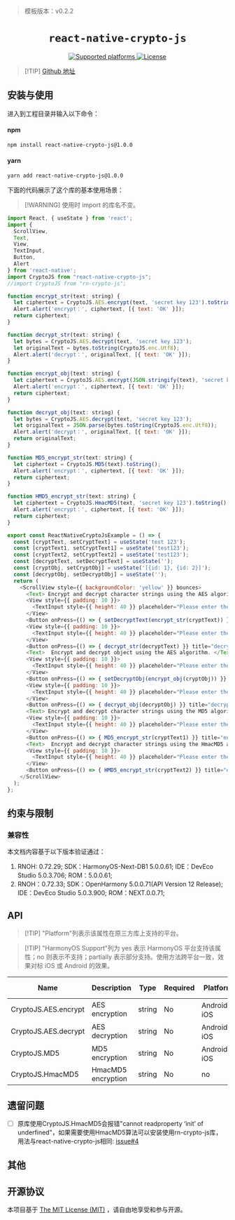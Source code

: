 > 模板版本：v0.2.2

<p align="center">
  <h1 align="center"> <code>react-native-crypto-js</code> </h1>
</p>
<p align="center">
    <a href="https://github.com/imchintan/react-native-crypto-js">
        <img src="https://img.shields.io/badge/platforms-android%20|%20ios%20|%20harmony%20-lightgrey.svg" alt="Supported platforms" />
    </a>
    <a href="https://github.com/imchintan/react-native-crypto-js/blob/master/LICENSE">
        <img src="https://img.shields.io/badge/license-MIT-green.svg" alt="License" />
    </a>
</p>

> [!TIP] [Github 地址](https://github.com/imchintan/react-native-crypto-js/releases/tag/1.0.0)

## 安装与使用

进入到工程目录并输入以下命令：

<!-- tabs:start -->

#### **npm**

```bash
npm install react-native-crypto-js@1.0.0
```

#### **yarn**

```bash
yarn add react-native-crypto-js@1.0.0
```

<!-- tabs:end -->

下面的代码展示了这个库的基本使用场景：

> [!WARNING] 使用时 import 的库名不变。

```js
import React, { useState } from 'react';
import {
  ScrollView,
  Text,
  View,
  TextInput,
  Button,
  Alert
} from 'react-native';
import CryptoJS from "react-native-crypto-js";
//import CryptoJS from "rn-crypto-js";

function encrypt_str(text: string) {
  let ciphertext = CryptoJS.AES.encrypt(text, 'secret key 123').toString();
  Alert.alert('encrypt：', ciphertext, [{ text: 'OK' }]);
  return ciphertext;
}

function decrypt_str(text: string) {
  let bytes = CryptoJS.AES.decrypt(text, 'secret key 123');
  let originalText = bytes.toString(CryptoJS.enc.Utf8);
  Alert.alert('decrypt：', originalText, [{ text: 'OK' }]);
}

function encrypt_obj(text: string) {
  let ciphertext = CryptoJS.AES.encrypt(JSON.stringify(text), 'secret key 123').toString();
  Alert.alert('encrypt：', ciphertext, [{ text: 'OK' }]);
  return ciphertext;
}

function decrypt_obj(text: string) {
  let bytes = CryptoJS.AES.decrypt(text, 'secret key 123');
  let originalText = JSON.parse(bytes.toString(CryptoJS.enc.Utf8));
  Alert.alert('decrypt：', originalText, [{ text: 'OK' }]);
  return originalText;
}

function MD5_encrypt_str(text: string) {
  let ciphertext = CryptoJS.MD5(text).toString();
  Alert.alert('encrypt：', ciphertext, [{ text: 'OK' }]);
  return ciphertext;
}

function HMD5_encrypt_str(text: string) {
  let ciphertext = CryptoJS.HmacMD5(text, 'secret key 123').toString();
  Alert.alert('encrypt：', ciphertext, [{ text: 'OK' }]);
  return ciphertext;
}

export const ReactNativeCryptoJsExample = () => {
  const [cryptText, setCryptText] = useState('test 123');
  const [cryptText1, setCryptText1] = useState('test123');
  const [cryptText2, setCryptText2] = useState('test123');
  const [decryptText, setDecryptText] = useState('');
  const [cryptObj, setCryptObj] = useState('[{id: 1}, {id: 2}]');
  const [decryptObj, setDecryptObj] = useState('');
  return (
    <ScrollView style={{ backgroundColor: 'yellow' }} bounces>
      <Text> Encrypt and decrypt character strings using the AES algorithm. </Text>
      <View style={{ padding: 10 }}>
        <TextInput style={{ height: 40 }} placeholder="Please enter the content." onChangeText={(cryptText: React.SetStateAction<string>) => setCryptText(cryptText)} defaultValue={cryptText} />
      </View>
      <Button onPress={() => { setDecryptText(encrypt_str(cryptText)) }} title="encrypt strings" />
      <View style={{ padding: 10 }}>
        <TextInput style={{ height: 40 }} placeholder="Please enter the content." onChangeText={(decryptText: React.SetStateAction<string>) => setDecryptText(decryptText)} defaultValue={decryptText} />
      </View>
      <Button onPress={() => { decrypt_str(decryptText) }} title="decrypt strings" />
      <Text>  Encrypt and decrypt object using the AES algorithm. </Text>
      <View style={{ padding: 10 }}>
        <TextInput style={{ height: 40 }} placeholder="Please enter the content." onChangeText={(cryptObj: React.SetStateAction<string>) => setCryptObj(cryptObj)} defaultValue={cryptObj} />
      </View>
      <Button onPress={() => { setDecryptObj(encrypt_obj(cryptObj)) }} title="encrypt object" />
      <View style={{ padding: 10 }}>
        <TextInput style={{ height: 40 }} placeholder="Please enter the content." onChangeText={(decryptObj: React.SetStateAction<string>) => setDecryptObj(decryptObj)} defaultValue={decryptObj} />
      </View>
      <Button onPress={() => { decrypt_obj(decryptObj) }} title="decrypt object" />
      <Text> Encrypt and decrypt character strings using the MD5 algorithm. </Text>
      <View style={{ padding: 10 }}>
        <TextInput style={{ height: 40 }} placeholder="Please enter the content." onChangeText={(cryptText1: React.SetStateAction<string>) => setCryptText1(cryptText1)} defaultValue={cryptText1} />
      </View>
      <Button onPress={() => { MD5_encrypt_str(cryptText1) }} title="encrypt" />
      <Text>  Encrypt and decrypt character strings using the HmacMD5 algorithm. </Text>
      <View style={{ padding: 10 }}>
        <TextInput style={{ height: 40 }} placeholder="Please enter the content." onChangeText={(cryptText2: React.SetStateAction<string>) => setCryptText2(cryptText2)} defaultValue={cryptText2} />
      </View>
      <Button onPress={() => { HMD5_encrypt_str(cryptText2) }} title="encrypt" />
    </ScrollView>
  );
};
```

## 约束与限制

### 兼容性

本文档内容基于以下版本验证通过：

1. RNOH: 0.72.29; SDK：HarmonyOS-Next-DB1 5.0.0.61; IDE：DevEco Studio 5.0.3.706; ROM：5.0.0.61;
2. RNOH：0.72.33; SDK：OpenHarmony 5.0.0.71(API Version 12 Release); IDE：DevEco Studio 5.0.3.900; ROM：NEXT.0.0.71;

## API

> [!TIP] "Platform"列表示该属性在原三方库上支持的平台。

> [!TIP] "HarmonyOS Support"列为 yes 表示 HarmonyOS 平台支持该属性；no 则表示不支持；partially 表示部分支持。使用方法跨平台一致，效果对标 iOS 或 Android 的效果。

| Name             | Description | Type | Required | Platform | HarmonyOS Support |
| -------------------- | --------------- | -------- | -------- | -------- | ----------------- |
| CryptoJS.AES.encrypt | AES encryption | string   | No      | Android、iOS      | yes               |
| CryptoJS.AES.decrypt | AES decryption | string   | No      | Android、iOS      | yes               |
| CryptoJS.MD5         | MD5 encryption | string   | No      | Android、iOS      | yes               |
| CryptoJS.HmacMD5     | HmacMD5 encryption | string   | No      | no       | no                |

## 遗留问题

- [ ] 原库使用CryptoJS.HmacMD5会报错"cannot readproperty ‘init’ of underfined"，如果需要使用HmacMD5算法可以安装使用rn-crypto-js库，用法与react-native-crypto-js相同: [issue#4](https://github.com/imchintan/react-native-crypto-js/issues/3)

## 其他

## 开源协议

本项目基于 [The MIT License (MIT)](https://github.com/imchintan/react-native-crypto-js/blob/master/LICENSE) ，请自由地享受和参与开源。